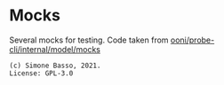 # Mocks

Several mocks for testing.
Code taken from [ooni/probe-cli/internal/model/mocks](https://github.com/ooni/probe-cli/tree/master/internal/model/mocks)

```
(c) Simone Basso, 2021.
License: GPL-3.0
```
